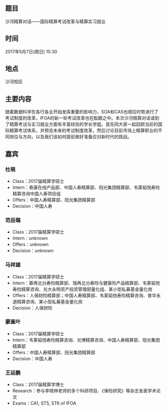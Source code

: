 ## 题目
沙河精算对话——国际精算考试改革与精算实习就业

## 时间
2017年5月7日(周日) 15:30

## 地点
沙河校区

## 主要内容
随着数据科学在各行各业开始发挥重要的影响力，SOA和CAS也顺应时势进行了考试制度的改革，IFOA的新一轮考试改革也在酝酿之中。本次沙河精算对话请到了精算考试与实习就业方面有丰富经验的学长学姐，首先同大家一起回顾当前的国际精算考试体系，并预览未来的考试制度改革，然后讨论目前市场上精算职业的不同岗位与方向，以及我们该如何提前做好准备应对新时代的挑战。

## 嘉宾

### 杜萌
- Class：2017届精算学硕士
- Intern：泰康在线产品部、中国人寿精算部、阳光集团精算部、韦莱韬悦寿险精算咨询中国人寿项目组
- Offers：中国人寿精算部、阳光集团精算部
- Decision：中国人寿

### 范岳璐
- Class：2017届精算学硕士
- Intern：unknown
- Offers：unknown
- Decision：unknown

### 马祥雄
- Class：2017届精算学硕士
- Intern：慕再北分寿险精算部、瑞再北分寿险与健康险产品精算部、韦莱韬悦寿险精算咨询、光大永明资产投资管理部量化组、某小型私募基金量化岗
- Offers：人保财险精算部；中国人寿精算部、韦莱韬悦寿险精算咨询、普华永道精算咨询、某小型私募基金量化岗
- Decision：人保财险

### 蒙羞叶
- Class：2017届精算学硕士
- Intern：韦莱韬悦寿险精算咨询、光博精算咨询、中国人寿精算部、阳光集团精算部
- Offers：中国人寿精算部、阳光集团精算部
- Decision：中国人寿

### 王运鹏
- Class：2017届精算学博士
- Research：参与李晓林老师的多个科研项目、《保险研究》等杂志发表学术论文
- Exams：CA1, ST5, ST6 of IFOA
